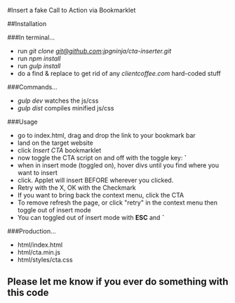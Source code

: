 #Insert a fake Call to Action via Bookmarklet

##Installation

###In terminal... 
- run *git clone git@github.com:jpgninja/cta-inserter.git*
- run *npm install*
- run *gulp install*
- do a find & replace to get rid of any *clientcoffee.com* hard-coded stuff

###Commands...
- *gulp dev* watches the js/css
- *gulp dist* compiles minified js/css

###Usage
- go to index.html, drag and drop the link to your bookmark bar
- land on the target website
- click *Insert CTA* bookmarklet
- now toggle the CTA script on and off with the toggle key: **`**
- when in insert mode (toggled on), hover divs until you find where you want to insert
- click. Applet will insert BEFORE wherever you clicked.
- Retry with the X, OK with the Checkmark
- If you want to bring back the context menu, click the CTA
- To remove refresh the page, or click "retry" in the context menu then toggle out of insert mode
- You can toggled out of insert mode with **ESC** and **`**

###Production...
- html/index.html
- html/cta.min.js
- html/styles/cta.css

## Please let me know if you ever do something with this code